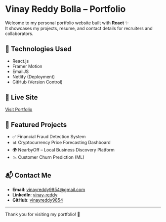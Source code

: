 # Vinay Reddy Bolla – Portfolio

Welcome to my personal portfolio website built with **React** ✨  
It showcases my projects, resume, and contact details for recruiters and collaborators.

## 🚀 Technologies Used
- React.js
- Framer Motion
- EmailJS
- Netlify (Deployment)
- GitHub (Version Control)

## 🔗 Live Site
[Visit Portfolio](https://vinayreddyportfolio.netlify.app)

## 📌 Featured Projects
- ✅ Financial Fraud Detection System
- 📊 Cryptocurrency Price Forecasting Dashboard
- 🌍 NearbyOff – Local Business Discovery Platform
- 📉 Customer Churn Prediction (ML)

## 📬 Contact Me
- **Email**: vinayreddy9854@gmail.com  
- **LinkedIn**: [vinay-reddy](https://linkedin.com/in/vinay-reddy-)  
- **GitHub**: [vinayreddy9854](https://github.com/vinayreddy9854)

---

Thank you for visiting my portfolio! 🚀

